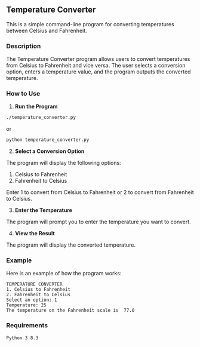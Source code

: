 ## Temperature Converter

This is a simple command-line program for converting temperatures between Celsius and Fahrenheit.
### Description

The Temperature Converter program allows users to convert temperatures from Celsius to Fahrenheit and vice versa. The user selects a conversion option, enters a temperature value, and the program outputs the converted temperature.
### How to Use

1. **Run the Program**
```bash
./temperature_converter.py
```
or

```bash
python temperature_converter.py
```
2. **Select a Conversion Option**

The program will display the following options:
1. Celsius to Fahrenheit
2. Fahrenheit to Celsius

Enter 1 to convert from Celsius to Fahrenheit or 2 to convert from Fahrenheit to Celsius.

3. **Enter the Temperature**

The program will prompt you to enter the temperature you want to convert.

4. **View the Result**

The program will display the converted temperature.


### Example

Here is an example of how the program works:
```
TEMPERATURE CONVERTER
1. Celsius to Fahrenheit 
2. Fahrenheit to Celsius
Select an option: 1
Temperature: 25
The temperature on the Fahrenheit scale is  77.0
```

### Requirements

    Python 3.8.3
